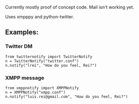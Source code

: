 Currently mostly proof of concept code. Mail isn't working yet.

Uses xmpppy and python-twitter.

## Examples: ##
### Twitter DM ###
```
from twitternotify import TwitterNotify
n = TwitterNotify("twitter.conf")
n.notify("lrei", "How do you feel, Rei?")
```
### XMPP message ###
```
from xmppnotify import XMPPNotify
n = XMPPNotify("xmpp.conf")
n.notify("luis.rei@gmail.com", "How do you feel, Rei?")
```